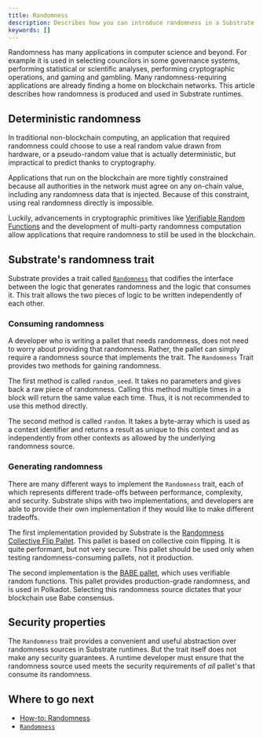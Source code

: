 ```yaml
---
title: Randomness
description: Describes how you can introduce randomness in a Substrate runtime.
keywords: []
---
```


Randomness has many applications in computer science and beyond. 
For example it is used in selecting councilors in some governance systems, performing statistical or scientific analyses, performing cryptographic operations, and gaming and gambling.
Many randomness-requiring applications are already finding a home on blockchain networks. 
This article describes how randomness is produced and used in Substrate runtimes.

## Deterministic randomness

In traditional non-blockchain computing, an application that required randomness could choose to use a real random value drawn from hardware, or a pseudo-random value that is actually deterministic, but impractical to predict thanks to cryptography.

Applications that run on the blockchain are more tightly constrained because all authorities in the network must agree on any on-chain value, including any randomness data that is injected. 
Because of this constraint, using real randomness directly is impossible.

Luckily, advancements in cryptographic primitives like [Verifiable Random Functions](https://en.wikipedia.org/wiki/Verifiable_random_function) and the development of multi-party randomness computation allow applications that require randomness to still be used in the blockchain.

## Substrate's randomness trait

Substrate provides a trait called [`Randomness`](/rustdocs/latest/frame_support/traits/trait.Randomness.html) that codifies the interface between the logic that generates randomness and the logic that consumes it. 
This trait allows the two pieces of logic to be written independently of each other.

### Consuming randomness

A developer who is writing a pallet that needs randomness, does not need to worry about providing that randomness. 
Rather, the pallet can simply require a randomness source that implements the trait.
The `Randomness` Trait provides two methods for gaining randomness.

The first method is called `random_seed`. 
It takes no parameters and gives back a raw piece of randomness. 
Calling this method multiple times in a block will return the same value each time.
Thus, it is not recommended to use this method directly.

The second method is called `random`.
It takes a byte-array which is used as a context identifier and returns a result as unique to this context and as independently from other contexts as allowed by the underlying randomness source.

### Generating randomness

There are many different ways to implement the `Randomness` trait, each of which represents different trade-offs between performance, complexity, and security. 
Substrate ships with two implementations, and developers are able to provide their own implementation if they would like to make different tradeoffs.

The first implementation provided by Substrate is the [Randomness Collective Flip Pallet](/rustdocs/latest/pallet_randomness_collective_flip/index.html).
This pallet is based on collective coin flipping.
It is quite performant, but not very secure.
This pallet should be used only when testing randomness-consuming pallets, not it production.

The second implementation is the [BABE pallet](/rustdocs/latest/pallet_babe/index.html), which uses verifiable random functions. 
This pallet provides production-grade randomness, and is used in Polkadot. 
Selecting this randomness source dictates that your blockchain use Babe consensus.

## Security properties

The `Randomness` trait provides a convenient and useful abstraction over randomness sources in Substrate runtimes. 
But the trait itself does not make any security guarantees. 
A runtime developer must ensure that the randomness source used meets the security requirements of _all_ pallet's that consume its randomness.

## Where to go next


- [How-to: Randomness](/reference/how-to-guides/pallet-design/randomness/)
- [`Randomness`](/rustdocs/latest/frame_support/traits/trait.Randomness.html)
